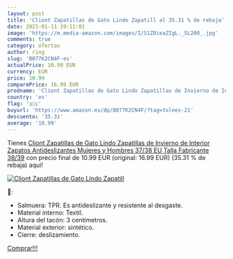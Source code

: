 ```yaml
---
layout: post
title: 'Cliont Zapatillas de Gato Lindo Zapatill al 35.31 % de rebaja'
date: 2021-01-11 19:11:01
image: 'https://m.media-amazon.com/images/I/51Z0ieaZIgL._SL200_.jpg'
comments: true
category: ofertas
author: ring
slug: 'B077K2CN4F-es'
actualPrice: 10.99 EUR
currency: EUR
price: 10.99
comparePrice: 16.99 EUR
prodname: 'Cliont Zapatillas de Gato Lindo Zapatillas de Invierno de Interior Zapatos Antideslizantes Mujeres y Hombres 37/38 EU Talla Fabricante 38/39'
country: 'es'
flag: '🇪🇸'
buyurl: 'https://www.amazon.es/dp/B077K2CN4F/?tag=tolees-21'
descuento: '35.31'
average: '10.99'
---
```


Tienes [Cliont Zapatillas de Gato Lindo Zapatillas de Invierno de Interior Zapatos Antideslizantes Mujeres y Hombres 37/38 EU Talla Fabricante 38/39](https://www.amazon.es/dp/B077K2CN4F/?tag=tolees-21) con precio final de  10.99 EUR (original: 16.99 EUR) (35.31 %  de rebaja) aqui!

[![Cliont Zapatillas de Gato Lindo Zapatill](https://m.media-amazon.com/images/I/51Z0ieaZIgL._SL200_.jpg)](https://www.amazon.es/dp/B077K2CN4F/?tag=tolees-21)

🔎:

- Salmuera: TPR. Es antideslizante y resistente al desgaste.
- Material interno: Textil.
- Altura del tacón: 3 centímetros.
- Material exterior: sintético.
- Cierre: deslizamiento.

[Comprar!!!](https://www.amazon.es/dp/B077K2CN4F/?tag=tolees-21)
